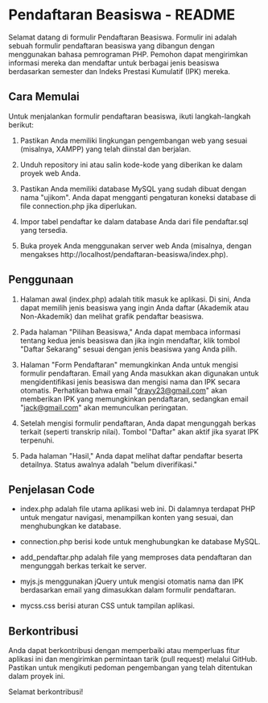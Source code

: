 # Pendaftaran Beasiswa - README
Selamat datang di formulir Pendaftaran Beasiswa. Formulir ini adalah sebuah formulir pendaftaran beasiswa yang dibangun dengan menggunakan bahasa pemrograman PHP. Pemohon dapat mengirimkan informasi mereka dan mendaftar untuk berbagai jenis beasiswa berdasarkan semester dan Indeks Prestasi Kumulatif (IPK) mereka.

## **Cara Memulai** ##
Untuk menjalankan formulir pendaftaran beasiswa, ikuti langkah-langkah berikut:

1. Pastikan Anda memiliki lingkungan pengembangan web yang sesuai (misalnya, XAMPP) yang telah diinstal dan berjalan.

2. Unduh repository ini atau salin kode-kode yang diberikan ke dalam proyek web Anda.

3. Pastikan Anda memiliki database MySQL yang sudah dibuat dengan nama "ujikom". Anda dapat mengganti pengaturan koneksi database di file connection.php jika diperlukan.

4. Impor tabel pendaftar ke dalam database Anda dari file pendaftar.sql yang tersedia.

5. Buka proyek Anda menggunakan server web Anda (misalnya, dengan mengakses http://localhost/pendaftaran-beasiswa/index.php).

## **Penggunaan** ##
1. Halaman awal (index.php) adalah titik masuk ke aplikasi. Di sini, Anda dapat memilih jenis beasiswa yang ingin Anda daftar (Akademik atau Non-Akademik) dan melihat grafik pendaftar beasiswa.

2. Pada halaman "Pilihan Beasiswa," Anda dapat membaca informasi tentang kedua jenis beasiswa dan jika ingin mendaftar, klik tombol "Daftar Sekarang" sesuai dengan jenis beasiswa yang Anda pilih.

3. Halaman "Form Pendaftaran" memungkinkan Anda untuk mengisi formulir pendaftaran. Email yang Anda masukkan akan digunakan untuk mengidentifikasi jenis beasiswa dan mengisi nama dan IPK secara otomatis. Perhatikan bahwa email "drayy23@gmail.com" akan memberikan IPK yang memungkinkan pendaftaran, sedangkan email "jack@gmail.com" akan memunculkan peringatan.

4. Setelah mengisi formulir pendaftaran, Anda dapat mengunggah berkas terkait (seperti transkrip nilai). Tombol "Daftar" akan aktif jika syarat IPK terpenuhi.

5. Pada halaman "Hasil," Anda dapat melihat daftar pendaftar beserta detailnya. Status awalnya adalah "belum diverifikasi."

## **Penjelasan Code** ##
* index.php adalah file utama aplikasi web ini. Di dalamnya terdapat PHP untuk mengatur navigasi, menampilkan konten yang sesuai, dan menghubungkan ke database.

* connection.php berisi kode untuk menghubungkan ke database MySQL.

* add_pendaftar.php adalah file yang memproses data pendaftaran dan mengunggah berkas terkait ke server.

* myjs.js menggunakan jQuery untuk mengisi otomatis nama dan IPK berdasarkan email yang dimasukkan dalam formulir pendaftaran.

* mycss.css berisi aturan CSS untuk tampilan aplikasi.

## **Berkontribusi** ##
Anda dapat berkontribusi dengan memperbaiki atau memperluas fitur aplikasi ini dan mengirimkan permintaan tarik (pull request) melalui GitHub. Pastikan untuk mengikuti pedoman pengembangan yang telah ditentukan dalam proyek ini.

Selamat berkontribusi!
